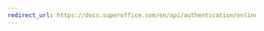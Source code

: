 ```yaml
---
redirect_url: https://docs.superoffice.com/en/api/authentication/online/sign-in-user/implicit-flow.html
---
```

